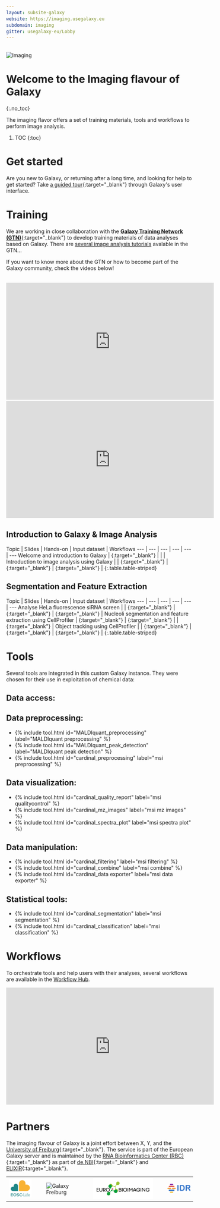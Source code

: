 ```yaml
---
layout: subsite-galaxy
website: https://imaging.usegalaxy.eu
subdomain: imaging
gitter: usegalaxy-eu/Lobby
---
```



<br/>
<img src="/assets/media/imaging.png" height="100px" alt="Imaging"/>

# Welcome to the Imaging flavour of Galaxy
{:.no_toc}

The imaging flavor offers a set of training materials, tools and workflows to perform image analysis.


1. TOC
{:toc}


# Get started

Are you new to Galaxy, or returning after a long time, and looking for help to get started? Take [a guided tour](https://imaging.usegalaxy.eu/tours/core.galaxy_ui){:target="_blank"} through Galaxy's user interface.

# Training 

We are working in close collaboration with the [__Galaxy Training Network (GTN)__](https://training.galaxyproject.org){:target="_blank"} to develop training materials of data analyses based on Galaxy. There are [several image analysis tutorials](https://training.galaxyproject.org/training-material/topics/imaging/) avalable in the GTN...

If you want to know more about the GTN or how to become part of the Galaxy community, check the videos below!

<br>

<iframe width="560" height="315"
src="https://www.youtube.com/embed/lDqWxzWNk1k"
title="YouTube video player"
frameborder="0"
allow="accelerometer; autoplay; clipboard-write; encrypted-media; gyroscope; picture-in-picture"
allowfullscreen>
</iframe>

<iframe width="560" height="315"
src="https://www.youtube.com/embed/-1MPdxmRs8U"
title="YouTube video player"
frameborder="0"
allow="accelerometer; autoplay; clipboard-write; encrypted-media; gyroscope; picture-in-picture"
allowfullscreen></iframe>

<br>

## Introduction to Galaxy & Image Analysis

Topic | Slides | Hands-on | Input dataset | Workflows
--- | --- | --- | --- | --- | ---
Welcome and introduction to Galaxy | [<i class="fa fa-slideshare" aria-hidden="true"></i>](https://training.galaxyproject.org/training-material/topics/introduction/tutorials/galaxy-intro-short/slides.html){:target="_blank"}  | | |
Introduction to image analysis using Galaxy  | | [<i class="fa fa-laptop" aria-hidden="true"></i>](https://training.galaxyproject.org/training-material/topics/imaging/tutorials/imaging-introduction/tutorial.html){:target="_blank"} | [<i class="fa fa-files-o" aria-hidden="true"></i>](http://doi.org/10.5281/zenodo.3362976){:target="_blank"} | [<i class="fa fa-share-alt" aria-hidden="true"></i>](https://training.galaxyproject.org/training-material/topics/imaging/tutorials/imaging-introduction/workflows/){:target="_blank"} |
{:.table.table-striped}


## Segmentation and Feature Extraction

Topic | Slides | Hands-on | Input dataset | Workflows
--- | --- | --- | --- | --- | ---
Analyse HeLa fluorescence siRNA screen | |  [<i class="fa fa-laptop" aria-hidden="true"></i>](https://training.galaxyproject.org/training-material/topics/imaging/tutorials/hela-screen-analysis/tutorial.html){:target="_blank"} | [<i class="fa fa-files-o" aria-hidden="true"></i>](http://doi.org/10.5281/zenodo.3362976){:target="_blank"} | [<i class="fa fa-share-alt" aria-hidden="true"></i>](https://training.galaxyproject.org/training-material/topics/imaging/tutorials/hela-screen-analysis/workflows/){:target="_blank"} |
Nucleoli segmentation and feature extraction using CellProfiler  | [<i class="fa fa-slideshare" aria-hidden="true"></i>](https://training.galaxyproject.org/training-material/topics/imaging/tutorials/tutorial-CP/slides.html#1){:target="_blank"} | [<i class="fa fa-laptop" aria-hidden="true"></i>](https://training.galaxyproject.org/training-material/topics/imaging/tutorials/tutorial-CP/tutorial.html){:target="_blank"} |  | [<i class="fa fa-share-alt" aria-hidden="true"></i>](https://training.galaxyproject.org/training-material/topics/imaging/tutorials/tutorial-CP/workflows/){:target="_blank"} |
Object tracking using CellProfiler   |  | [<i class="fa fa-laptop" aria-hidden="true"></i>](https://training.galaxyproject.org/training-material/topics/imaging/tutorials/object-tracking-using-cell-profiler/tutorial.html){:target="_blank"} | [<i class="fa fa-files-o" aria-hidden="true"></i>](http://doi.org/10.5281/zenodo.4567084){:target="_blank"} | [<i class="fa fa-share-alt" aria-hidden="true"></i>](https://training.galaxyproject.org/training-material/topics/imaging/tutorials/object-tracking-using-cell-profiler/workflows/){:target="_blank"} |
{:.table.table-striped}

# Tools

Several tools are integrated in this custom Galaxy instance. They were chosen for their use in exploitation of chemical data:
## Data access:

## Data preprocessing:

   * {% include tool.html id="MALDIquant_preprocessing" label="MALDIquant preprocessing" %}
   * {% include tool.html id="MALDIquant_peak_detection" label="MALDIquant peak detection" %}
   * {% include tool.html id="cardinal_preprocessing" label="msi preprocessing" %}

## Data visualization:

   * {% include tool.html id="cardinal_quality_report" label="msi qualitycontrol" %}
   * {% include tool.html id="cardinal_mz_images" label="msi mz images" %}
   * {% include tool.html id="cardinal_spectra_plot" label="msi spectra plot" %}

## Data manipulation:

   * {% include tool.html id="cardinal_filtering" label="msi filtering" %}
   * {% include tool.html id="cardinal_combine" label="msi combine" %}
   * {% include tool.html id="cardinal_data exporter" label="msi data exporter" %}

## Statistical tools:

   * {% include tool.html id="cardinal_segmentation" label="msi segmentation" %}
   * {% include tool.html id="cardinal_classification" label="msi classification" %}

# Workflows

To orchestrate tools and help users with their analyses, several workflows are available in the [Workflow Hub](https://workflowhub.eu/search?utf8=%E2%9C%93&q=imaging).

<iframe width="560" height="315" src="https://www.youtube.com/embed/eU1753h6NIs" title="YouTube video player" frameborder="0" allow="accelerometer; autoplay; clipboard-write; encrypted-media; gyroscope; picture-in-picture" allowfullscreen></iframe>

# Partners


The imaging flavour of Galaxy is a joint effort between X, Y, and the [University of Freiburg](https://galaxyproject.eu/freiburg/){:target="_blank"}.
The service is part of the European Galaxy server and is maintained by the [RNA Bioinformatics Center (RBC)](https://www.denbi.de/network/rna-bioinformatics-center-rbc){:target="_blank"} as part of [de.NBI](https://www.denbi.de){:target="_blank"} and [ELIXIR](http://elixir-europe.org){:target="_blank"}.


<table border="0"><tr>
<td width="15%">
<img alt="EOSC-Life" src="/assets/media/EOSC_logo.png" />
</td>
<td with="2%"></td>
<td width="20%">
<img alt="Galaxy Freiburg" src="/assets/media/freiburg-galaxy.svg" />
</td>
<td with="2%"></td>
<td width="35%">
<img alt="Euro-Bioimaging" src="/assets/media/eubi_logo.png" />
</td>
<td with="2%"></td>
<td width="15%">
<img alt="IDR" src="/assets/media/idr_logo.png" />
</td>
</tr></table>